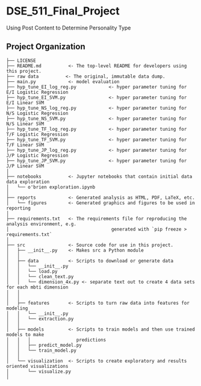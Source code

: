 DSE_511_Final_Project
==============================

Using Post Content to Determine Personality Type

Project Organization
------------

    ├── LICENSE
    ├── README.md          <- The top-level README for developers using this project.
    ├── raw data 	      <- The original, immutable data dump.
    ├── main.py            <- model evaluation 
    ├── hyp_tune_EI_log_reg.py            <- hyper parameter tuning for E/I Logistic Regression 
    ├── hyp_tune_EI_SVM.py                <- hyper parameter tuning for E/I Linear SVM 
    ├── hyp_tune_NS_log_reg.py            <- hyper parameter tuning for N/S Logistic Regression
    ├── hyp_tune_NS_SVM.py                <- hyper parameter tuning for N/S Linear SVM 
    ├── hyp_tune_TF_log_reg.py            <- hyper parameter tuning for T/F Logistic Regression
    ├── hyp_tune_TF_SVM.py                <- hyper parameter tuning for T/F Linear SVM 
    ├── hyp_tune_JP_log_reg.py            <- hyper parameter tuning for J/P Logistic Regression  
    ├── hyp_tune_JP_SVM.py                <- hyper parameter tuning for J/P Linear SVM   
    │
    ├── notebooks          <- Jupyter notebooks that contain initial data data exploration
    │   └── o'brien exploration.ipynb    
    │
    ├── reports            <- Generated analysis as HTML, PDF, LaTeX, etc.
    │   └── figures        <- Generated graphics and figures to be used in reporting
    │
    ├── requirements.txt   <- The requirements file for reproducing the analysis environment, e.g.
    │                         		       generated with `pip freeze > requirements.txt`
    │
    ├── src                <- Source code for use in this project.
    │   ├── __init__.py    <- Makes src a Python module
    │   │
    │   ├── data           <- Scripts to download or generate data
    │   │   └── __init__.py
    │   │   └── load.py
    │   │   └── clean_text.py 
    │   │   └── dimension_4x.py <- separate text out to create 4 data sets for each mbti dimension
    │   │   
    │   │
    │   ├── features       <- Scripts to turn raw data into features for modeling
    │   │   └── __init__.py    
    │   │   └── extraction.py
    │   │
    │   ├── models         <- Scripts to train models and then use trained models to make
    │   │   │                 predictions
    │   │   ├── predict_model.py
    │   │   └── train_model.py
    │   │
    │   └── visualization  <- Scripts to create exploratory and results oriented visualizations
    │       └── visualize.py
    │
